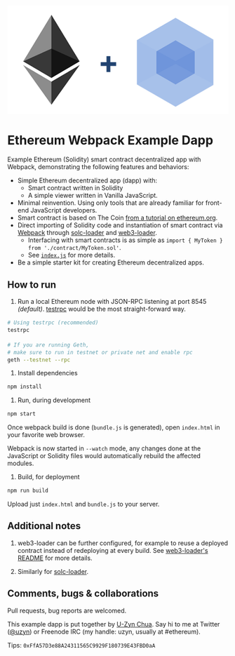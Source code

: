 ![ethereum plus webpack](ethereum-plus-webpack.png)

# Ethereum Webpack Example Dapp

Example Ethereum (Solidity) smart contract decentralized app with Webpack, demonstrating the following features and behaviors:

- Simple Ethereum decentralized app (dapp) with:
  - Smart contract written in Solidity
  - A simple viewer written in Vanilla JavaScript.
- Minimal reinvention. Using only tools that are already familiar for front-end JavaScript developers.
- Smart contract is based on The Coin [from a tutorial on ethereum.org](https://www.ethereum.org/token).
- Direct importing of Solidity code and instantiation of smart contract via [Webpack](https://webpack.github.io) through [solc-loader](https://github.com/uzyn/solc-loader) and [web3-loader](https://github.com/uzyn/web3-loader).
  - Interfacing with smart contracts is as simple as `import { MyToken } from './contract/MyToken.sol'`.
  - See [`index.js`](https://github.com/uzyn/ethereum-webpack-example-dapp/blob/master/index.js) for more details.
- Be a simple starter kit for creating Ethereum decentralized apps.


## How to run

1. Run a local Ethereum node with JSON-RPC listening at port 8545 _(default)_. [testrpc](https://github.com/ethereumjs/testrpc) would be the most straight-forward way.

  ```bash
  # Using testrpc (recommended)
  testrpc

  # If you are running Geth, 
  # make sure to run in testnet or private net and enable rpc
  geth --testnet --rpc
  ```

1. Install dependencies

  ```bash
  npm install
  ```

1. Run, during development

  ```bash
  npm start
  ```

  Once webpack build is done (`bundle.js` is generated), open `index.html` in your favorite web browser.

  Webpack is now started in `--watch` mode, any changes done at the JavaScript or Solidity files would automatically rebuild the affected modules.

1. Build, for deployment

  ```bash
  npm run build
  ```

  Upload just `index.html` and `bundle.js` to your server.

## Additional notes

1. web3-loader can be further configured, for example to reuse a deployed contract instead of redeploying at every build. See [web3-loader's README](https://github.com/uzyn/web3-loader) for more details.

1. Similarly for [solc-loader](https://github.com/uzyn/solc-loader).

## Comments, bugs & collaborations

Pull requests, bug reports are welcomed.

This example dapp is put together by [U-Zyn Chua](http://uzyn.com). Say hi to me at Twitter ([@uzyn](http://twitter.com/uzyn)) or Freenode IRC (my handle: uzyn, usually at #ethereum).

Tips: `0xFfA57D3e88A24311565C9929F180739E43FBD0aA`
